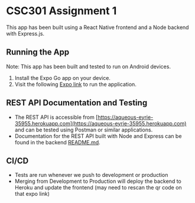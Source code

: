 # CSC301 Assignment 1
This app has been built using a React Native frontend and a Node backend with Express.js.

## Running the App
Note: This app has been built and tested to run on Android devices.
1. Install the Expo Go app on your device.
2. Visit the following [Expo link](https://expo.dev/@kerryzhu/frontend) to run the application.

## REST API Documentation and Testing
- The REST API is accessible from [https://aqueous-eyrie-35955.herokuapp.com](https://aqueous-eyrie-35955.herokuapp.com) and can be tested using Postman or similar applications.
- Documentation for the REST API built with Node and Express can be found in the backend [README.md](backend/README.md).

## CI/CD
- Tests are run whenever we push to development or production
- Merging from Development to Production will deploy the backend to Heroku and update the frontend (may need to rescan the qr code on that expo link)
